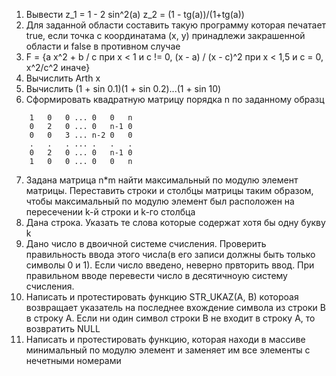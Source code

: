 1. Вывести z_1 = 1 - 2 sin^2(a) z_2 = (1 - tg(a))/(1+tg(a))
2. Для заданной области составить такую программу которая печатает true, если точка с координатама (x, y) принадлежи закрашенной области и false в противном случае
3. F = {a x^2 + b / c при x < 1 и c != 0, (x - a) / (x - c)^2 при x < 1,5 и c = 0, x^2/c^2 иначе}
4. Вычислить Arth x
5. Вычислить (1 + sin 0.1)(1 + sin 0.2)...(1 + sin 10)
6. Сформировать квадратную матрицу порядка n по заданному образц
```
    1   0   0 ... 0   0   n
    0   2   0 ... 0   n-1 0
    0   0   3 ... n-2 0   0
    .   .   . ... .   .   .
    0   2   0 ... 0   n-1 0
    1   0   0 ... 0   0   n
```
7. Задана матрица n*m найти максимальный по модулю элемент матрицы. Переставить строки и столбцы матрицы таким образом, чтобы максимальный по модулю элемент был расположен на пересечении k-й строки и k-го столбца
8. Дана строка. Указать те слова которые содержат хотя бы одну букву k
9. Дано число в двоичной системе счисления. Проверить правильность ввода этого числа(в его записи должны быть только символы 0 и 1). Если число введено, неверно првторить ввод. При правильном вводе перевести число в десятичноую систему счисления.
10. Написать и протестировать функцию STR_UKAZ(A, B) котороая возвращает указатель на последнее вхождение символа из строки B в строку А. Если ни один символ строки B не входит в строку А, то возвратить NULL
11. Написать и протестировать функцию, которая находи в массиве минимальный по модулю элемент и заменяет им все элементы с нечетными номерами
